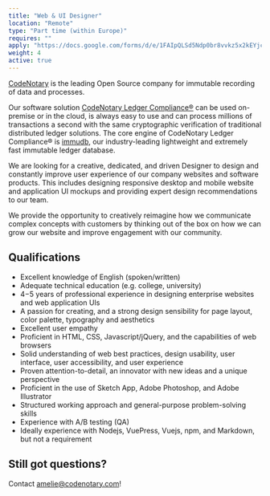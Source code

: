 ```yaml
---
title: "Web & UI Designer"
location: "Remote" 
type: "Part time (within Europe)" 
requires: "" 
apply: "https://docs.google.com/forms/d/e/1FAIpQLSd5Ndp0br8vvkz5x2kEYjcq1sQybFKetpwt0TZVkNbaR8REjg/viewform?usp=sf_link"
weight: 4
active: true
---
```


[CodeNotary](https://codenotary.com/) is the leading Open Source company for immutable recording of data and processes.

Our software solution [CodeNotary Ledger Compliance®](https://codenotary.com/products/ledger-compliance/) can be used on-premise or in the cloud, is always easy to use and can process millions of transactions a second with the same cryptographic verification of traditional distributed ledger solutions. The core engine of CodeNotary Ledger Compliance® is [immudb](https://codenotary.com/technologies/immudb/), our industry-leading lightweight and extremely fast immutable ledger database.

We are looking for a creative, dedicated, and driven Designer to design and constantly improve user experience of our company websites and software products. This includes designing responsive desktop and mobile website and application UI mockups and providing expert design recommendations to our team.

We provide the opportunity to creatively reimagine how we communicate complex concepts with customers by thinking out of the box on how we can grow our website and improve engagement with our community.


## Qualifications

- Excellent knowledge of English (spoken/written)
- Adequate technical education (e.g. college, university)
- 4−5 years of professional experience in designing enterprise websites and web application UIs
- A passion for creating, and a strong design sensibility for page layout, color palette, typography and aesthetics
- Excellent user empathy
- Proficient in HTML, CSS, Javascript/jQuery, and the capabilities of web browsers
- Solid understanding of web best practices, design usability, user interface, user accessibility, and user experience
- Proven attention-to-detail, an innovator with new ideas and a unique perspective
- Proficient in the use of Sketch App, Adobe Photoshop, and Adobe Illustrator
- Structured working approach and general-purpose problem-solving skills
- Experience with A/B testing (QA)
- Ideally experience with Nodejs, VuePress, Vuejs, npm, and Markdown, but not a requirement


## Still got questions?

Contact [amelie@codenotary.com](mailto:amelie@codenotary.com?subject=[Hiring][Web-Designer])!
